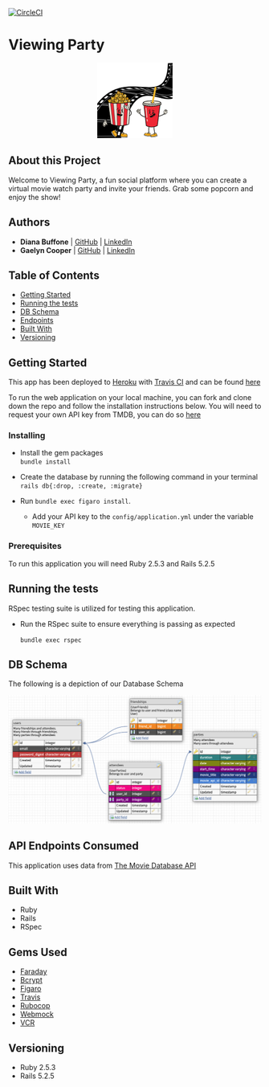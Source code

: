 [![CircleCI](https://circleci.com/gh/Diana20920/viewing_party/tree/main.svg?style=svg)](https://circleci.com/gh/Diana20920/viewing_party/tree/main) 

# Viewing Party
<p align="center"><img src="assets/README-38db82c2.png"></p>


<!-- ![Travis (.com)](https://img.shields.io/travis/com/gaelyn/viewing_party) -->

## About this Project
Welcome to Viewing Party, a fun social platform where you can create a virtual movie watch party and invite your friends. Grab some popcorn and enjoy the show!

## Authors
- **Diana Buffone**
| [GitHub](https://github.com/Diana20920) |
  [LinkedIn](https://www.linkedin.com/in/dianabuffone/)
- **Gaelyn Cooper**
| [GitHub](https://github.com/gaelyn) |
  [LinkedIn](https://www.linkedin.com/in/gaelyn-cooper/)

## Table of Contents

  - [Getting Started](#getting-started)
  - [Running the tests](#running-the-tests)
  - [DB Schema](#db-schema)
  - [Endpoints](#endpoints)
  - [Built With](#built-with)
  - [Versioning](#versioning)

## Getting Started

This app has been deployed to [Heroku](https://www.heroku.com/home) with [Travis CI](https://www.travis-ci.com/) and can be found [here](https://nameless-lowlands-35724.herokuapp.com/)

To run the web application on your local machine, you can fork and clone down the repo and follow the installation instructions below.
You will need to request your own API key from TMDB, you can do so [here](https://developers.themoviedb.org/3/getting-started/introduction)


### Installing

- Install the gem packages  
`bundle install`

- Create the database by running the following command in your terminal
`rails db{:drop, :create, :migrate}`

- Run `bundle exec figaro install`.
  - Add your API key to the `config/application.yml` under the variable `MOVIE_KEY`

### Prerequisites

To run this application you will need Ruby 2.5.3 and Rails 5.2.5

## Running the tests
RSpec testing suite is utilized for testing this application.
- Run the RSpec suite to ensure everything is passing as expected  

  `bundle exec rspec`

## DB Schema
The following is a depiction of our Database Schema

 ![Viewing Party Schema](assets/README-e68506fa.png)

## API Endpoints Consumed

This application uses data from [The Movie Database API](https://developers.themoviedb.org/3/getting-started/introduction)


## Built With
- Ruby
- Rails
- RSpec

## Gems Used
- [Faraday](https://github.com/lostisland/faraday)
- [Bcrypt](https://github.com/bcrypt-ruby/bcrypt-ruby)
- [Figaro](https://github.com/laserlemon/figaro)
- [Travis](https://github.com/travis-ci/travis.rb)
- [Rubocop](https://github.com/rubocop/rubocop)
- [Webmock](https://github.com/bblimke/webmock)
- [VCR](https://github.com/vcr/vcr)

## Versioning
- Ruby 2.5.3
- Rails 5.2.5
